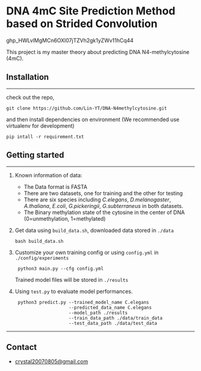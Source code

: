 # DNA 4mC Site Prediction Method based on Strided Convolution
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

This project is my master theory about predicting DNA N4-methylcytosine (4mC).

## Installation
---
check out the repo,

    git clone https://github.com/Lin-YT/DNA-N4methylcytosine.git

and then install dependencies on environment (We recommended use virtualenv for development)

    pip intall -r requirement.txt

## Getting started
---
1. Known information of data:

    - The Data format is FASTA
    - There are two datasets, one for training and the other for testing
    - There are six species including _C.elegans_, _D.melanogaster_, _A.thaliana_, _E.coli_, _G.pickeringii_, _G.subterraneus_ in both datasets.
    - The Binary methylation state of the cytosine in the center of DNA (0=unmethylation, 1=methylated)

 2. Get data using `build_data.sh`, downloaded data stored in `./data`

        bash build_data.sh

3. Customize your own training config or using `config.yml` in `./config/experiments`

        python3 main.py --cfg config.yml
    Trained model files will be stored in `./results`

4. Using `test.py` to evaluate model performances.

        python3 predict.py --trained_model_name C.elegans
                           --predicted_data_name C.elegans
                           --model_path ./results
                           --train_data_path ./data/train_data
                           --test_data_path ./data/test_data
---
## Contact

- crystal20070805@gmail.com